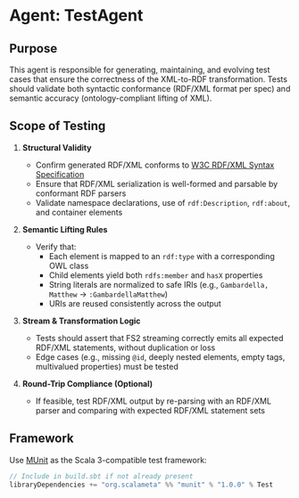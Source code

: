# Agent: TestAgent

## Purpose

This agent is responsible for generating, maintaining, and evolving test cases that ensure the correctness of the XML-to-RDF transformation. Tests should validate both syntactic conformance (RDF/XML format per spec) and semantic accuracy (ontology-compliant lifting of XML).

## Scope of Testing

1. **Structural Validity**
   - Confirm generated RDF/XML conforms to [W3C RDF/XML Syntax Specification](../resources/rdf-1.1-XML-Syntax.html)
   - Ensure that RDF/XML serialization is well-formed and parsable by conformant RDF parsers
   - Validate namespace declarations, use of `rdf:Description`, `rdf:about`, and container elements

2. **Semantic Lifting Rules**
   - Verify that:
     - Each element is mapped to an `rdf:type` with a corresponding OWL class
     - Child elements yield both `rdfs:member` and `hasX` properties
     - String literals are normalized to safe IRIs (e.g., `Gambardella, Matthew` → `:GambardellaMatthew`)
     - URIs are reused consistently across the output

3. **Stream & Transformation Logic**
   - Tests should assert that FS2 streaming correctly emits all expected RDF/XML statements, without duplication or loss
   - Edge cases (e.g., missing `@id`, deeply nested elements, empty tags, multivalued properties) must be tested

4. **Round-Trip Compliance (Optional)**
   - If feasible, test RDF/XML output by re-parsing with an RDF/XML parser and comparing with expected RDF/XML statement sets

## Framework

Use [MUnit](https://scalameta.org/munit/) as the Scala 3-compatible test framework:

```scala
// Include in build.sbt if not already present
libraryDependencies += "org.scalameta" %% "munit" % "1.0.0" % Test
